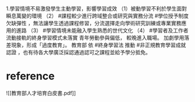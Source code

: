 1.學習情境不易激發學生主動學習，影響學習成效
   （1）被動學習不利於學生面對瞬息萬變的環境
   （2） #課程較少進行跨域整合或研究與實務分流
           #學位授予制度欠缺彈性 ，無法讓學生透過課程修習，分流選擇走向學術研究訓練或專業實務應用的進路
   （3） #學習情境未能融入學生熟悉的世代文化
   （4） #學習者及工作者流動接軌的終身學習模式未落實
            青年勞動參與偏低， 較晚進入職場。
			加劇學用落差現象，形成「過度教育」。
			 教育部 依 #終身學習法 推動 #非正規教育學習成就認證 ，也有待各大學廣泛採認通過認可之課程並給予學分抵免。
			 
# reference
![[教育部人才培育白皮書.pdf]]

